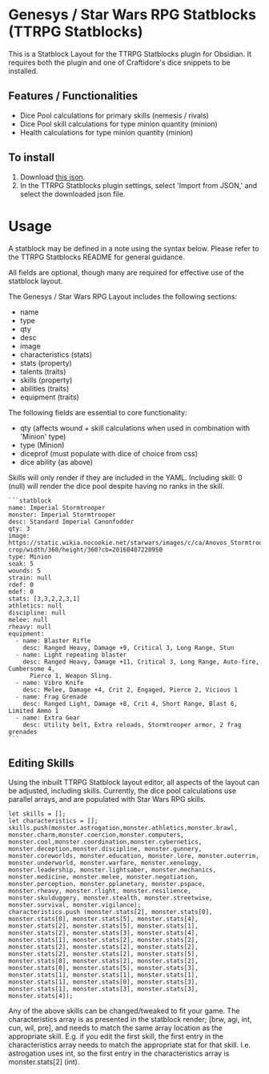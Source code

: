 # Genesys / Star Wars RPG Statblocks (TTRPG Statblocks)
This is a Statblock Layout for the TTRPG Statblocks plugin for Obsidian. It requires both the plugin and one of Craftidore's dice snippets to be installed. 

## Features / Functionalities
* Dice Pool calculations for primary skills (nemesis / rivals)
* Dice Pool skill calculations for type minion quantity (minion)
* Health calculations for type minion quantity (minion)

## To install
1. Download [this json](https://raw.githubusercontent.com/Craftidore/Obsidian-Genesys/master/TTRPG-Statblock-Layout/jsons/Genesys%20_%20Star%20Wars%20RPG.json).
2. In the TTRPG Statblocks plugin settings, select 'Import from JSON,' and select the downloaded json file.

# Usage
A statblock may be defined in a note using the syntax below. Please refer to the TTRPG Statblocks README for general guidance.

All fields are optional, though many are required for effective use of the statblock layout.

The Genesys / Star Wars RPG Layout includes the following sections:
* name
* type
* qty
* desc
* image
* characteristics (stats)
* stats (property)
* talents (traits)
* skills (property)
* abilities (traits)
* equipment (traits)

The following fields are essential to core functionality:
* qty (affects wound + skill calculations when used in combination with 'Minion' type)
* type (Minion)
* diceprof (must populate with dice of choice from css)
* dice ability (as above)

Skills will only render if they are included in the YAML. Including skill: 0 (null) will render the dice pool despite having no ranks in the skill.

````
```statblock
name: Imperial Stormtrooper
monster: Imperial Stormtrooper
desc: Standard Imperial Canonfodder
qty: 3
image: https://static.wikia.nocookie.net/starwars/images/c/ca/Anovos_Stormtrooper.png/revision/latest/top-crop/width/360/height/360?cb=20160407220950
type: Minion
soak: 5
wounds: 5
strain: null
rdef: 0
mdef: 0
stats: [3,3,2,2,3,1]
athletics: null
discipline: null
melee: null
rheavy: null
equipment:
  - name: Blaster Rifle
    desc: Ranged Heavy, Damage +9, Critical 3, Long Range, Stun
  - name: Light repeating blaster
    desc: Ranged Heavy, Damage +11, Critical 3, Long Range, Auto-fire, Cumbersome 4,
      Pierce 1, Weapon Sling.
  - name: Vibro Knife
    desc: Melee, Damage +4, Crit 2, Engaged, Pierce 2, Vicious 1
  - name: Frag Grenade
    desc: Ranged Light, Damage +8, Crit 4, Short Range, Blast 6, Limited Ammo 1
  - name: Extra Gear
    desc: Utility belt, Extra reloads, Stormtrooper armor, 2 frag grenades
```
````

## Editing Skills
Using the inbuilt TTRPG Statblock layout editor, all aspects of the layout can be adjusted, including skills. Currently, the dice pool calculations use parallel arrays, and are populated with Star Wars RPG skills.

```
let skills = [];
let characteristics = [];
skills.push(monster.astrogation,monster.athletics,monster.brawl, monster.charm,monster.coercion,monster.computers, monster.cool,monster.coordination,monster.cybernetics, monster.deception,monster.discipline, monster.gunnery, monster.coreworlds, monster.education, monster.lore, monster.outerrim, monster.underworld, monster.warfare, monster.xenology, monster.leadership, monster.lightsaber, monster.mechanics, monster.medicine, monster.melee, monster.negotiation, monster.perception, monster.pplanetary, monster.pspace, monster.rheavy, monster.rlight, monster.resilience, monster.skulduggery, monster.stealth, monster.streetwise, monster.survival, monster.vigilance);
characteristics.push (monster.stats[2], monster.stats[0], monster.stats[0], monster.stats[5], monster.stats[4], monster.stats[2], monster.stats[5], monster.stats[1], monster.stats[2], monster.stats[3], monster.stats[4], monster.stats[1], monster.stats[2], monster.stats[2], monster.stats[2], monster.stats[2], monster.stats[2], monster.stats[2], monster.stats[2], monster.stats[5], monster.stats[0], monster.stats[2], monster.stats[2], monster.stats[0], monster.stats[5], monster.stats[3], monster.stats[1], monster.stats[1], monster.stats[1], monster.stats[1], monster.stats[0], monster.stats[3], monster.stats[1], monster.stats[3], monster.stats[3], monster.stats[4]);
```

Any of the above skills can be changed/tweaked to fit your game. The characteristics array is as presented in the statblock render; [brw, agi, int, cun, wil, pre], and needs to match the same array location as the appropriate skill. E.g. if you edit the first skill, the first entry in the characteristics array needs to match the appropriate stat for that skill. I.e. astrogation uses int, so the first entry in the characteristics array is monster.stats[2] (int). 
